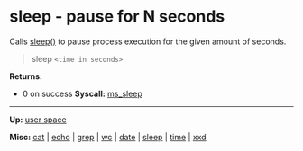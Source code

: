 # sleep - pause for N seconds

Calls [sleep()](../../kernel/syscalls/ms_sleep.md) to pause process execution for the given amount of seconds.

> sleep `<time in seconds>`

**Returns:**
- 0 on success
**Syscall:** [ms_sleep](../../kernel/syscalls/ms_sleep.md)

---
**Up:** [user space](../userspace.md)

**Misc:** [cat](cat.md) | [echo](echo.md) | [grep](grep.md) | [wc](wc.md) | [date](date.md) | [sleep](sleep.md) | [time](time.md) | [xxd](xxd.md)
